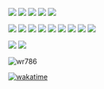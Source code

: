 [![](https://img.shields.io/badge/macOS-Big%20Sur-292e33?style=flat-square&logo=apple&logoColor=ffffff)](https://www.apple.com/macos/big-sur/)
[![](https://img.shields.io/badge/Windows-10-2376bc?style=flat-square&logo=windows&logoColor=ffffff)](https://www.microsoft.com/windows/get-windows-10)
[![](https://img.shields.io/badge/Windows-11-2376bc?style=flat-square&logo=windows&logoColor=ffffff)](https://www.microsoft.com/windows/get-windows-11)
[![](https://img.shields.io/badge/iPhone-13-999999?style=flat-square&logo=apple&logoColor=ffffff)](https://www.apple.com/)
[![](https://img.shields.io/badge/IDE-Visual%20Studio%20Code-blue?style=flat-square&logo=visual-studio-code&logoColor=ffffff)](https://code.visualstudio.com/)

![](https://img.shields.io/badge/-C-A8B9CC?style=flat-square&logo=C&logoColor=fff) 
![](https://img.shields.io/badge/-C++-00599C?style=flat-square&logo=C%2B%2B&logoColor=fff) 
![](https://img.shields.io/badge/-Python-3776AB?style=flat-square&logo=Python&logoColor=fff)
![](https://img.shields.io/badge/-JavaScript-F7DF1E?style=flat-square&logo=JavaScript&logoColor=fff)
![](https://img.shields.io/badge/-Vue.js-4FC08D?style=flat-square&logo=Vue.js&logoColor=fff)
![](https://img.shields.io/badge/-Mathematica-DD1100?style=flat-square&logo=Wolfram-Mathematica&logoColor=fff)
[![](https://img.shields.io/badge/-Git-f05032?style=flat-square&logo=git&logoColor=white)](https://git-scm.com/)
[![](https://img.shields.io/badge/-Linux-fcc624?style=flat-square&logo=linux&logoColor=white)](https://www.linuxfoundation.org/)
[![](https://img.shields.io/badge/-Nginx-269539?style=flat-square&logo=nginx&logoColor=ffffff)](https://nginx.org/)

[![](https://img.shields.io/badge/Steam-171a21?style=flat-square&logo=steam&logoColor=ffffff)](https://steamcommunity.com/id/wr786)
[![](https://img.shields.io/badge/Bangumi-FF6384?style=flat-square&logo=bilibili&logoColor=ffffff)](https://bgm.tv/user/wr786)

<p align="left"> <img src="https://komarev.com/ghpvc/?username=wr786&color=blueviolet" alt="wr786"/> </p>

[![wakatime](https://wakatime.com/badge/user/52f9a7f7-b641-4b28-85a6-597e1a327b51.svg)](https://wakatime.com/@52f9a7f7-b641-4b28-85a6-597e1a327b51)

